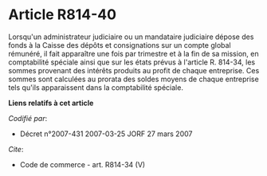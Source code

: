 # Article R814-40

Lorsqu'un administrateur judiciaire ou un mandataire judiciaire dépose des fonds à la Caisse des dépôts et consignations sur
un compte global rémunéré, il fait apparaître une fois par trimestre et à la fin de sa mission, en comptabilité spéciale
ainsi que sur les états prévus à l'article R. 814-34, les sommes provenant des intérêts produits au profit de chaque
entreprise. Ces sommes sont calculées au prorata des soldes moyens de chaque entreprise tels qu'ils apparaissent dans la
comptabilité spéciale.

**Liens relatifs à cet article**

_Codifié par_:

  - Décret n°2007-431 2007-03-25 JORF 27 mars 2007

_Cite_:

  - Code de commerce - art. R814-34 (V)
